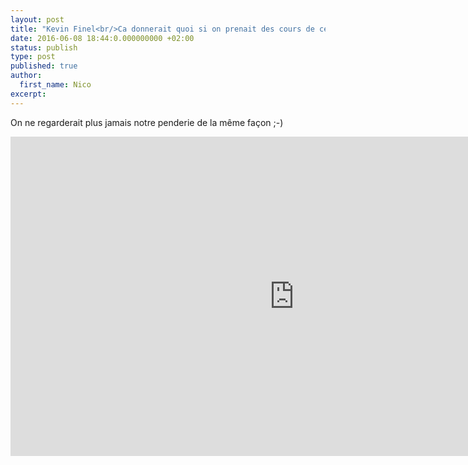 ```yaml
---
layout: post
title: "Kevin Finel<br/>Ca donnerait quoi si on prenait des cours de cerveau ?"
date: 2016-06-08 18:44:0.000000000 +02:00
status: publish
type: post
published: true
author:
  first_name: Nico
excerpt:
---
```


On ne regarderait plus jamais notre penderie de la même façon ;-)

<iframe width="908" height="511" src="https://www.youtube.com/embed/ksB80XYiYzI" frameborder="0" allowfullscreen></iframe>


